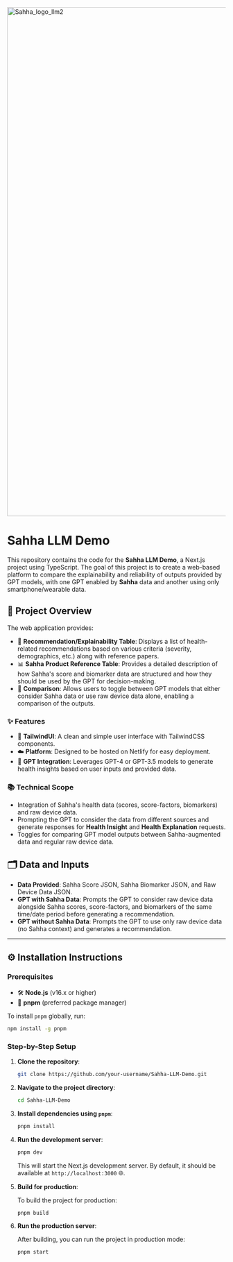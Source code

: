 <img width="1174" alt="Sahha_logo_llm2" src="https://github.com/user-attachments/assets/ad622de4-69a9-4b13-88e0-dd4619432025">

# Sahha LLM Demo

This repository contains the code for the **Sahha LLM Demo**, a Next.js project using TypeScript. The goal of this project is to create a web-based platform to compare the explainability and reliability of outputs provided by GPT models, with one GPT enabled by **Sahha** data and another using only smartphone/wearable data.

## 🚀 Project Overview

The web application provides:

- 📝 **Recommendation/Explainability Table**: Displays a list of health-related recommendations based on various criteria (severity, demographics, etc.) along with reference papers.
- 📊 **Sahha Product Reference Table**: Provides a detailed description of how Sahha's score and biomarker data are structured and how they should be used by the GPT for decision-making.
- 🔄 **Comparison**: Allows users to toggle between GPT models that either consider Sahha data or use raw device data alone, enabling a comparison of the outputs.

### ✨ Features

- 🎨 **TailwindUI**: A clean and simple user interface with TailwindCSS components.
- ☁️ **Platform**: Designed to be hosted on Netlify for easy deployment.
- 🤖 **GPT Integration**: Leverages GPT-4 or GPT-3.5 models to generate health insights based on user inputs and provided data.

### 📚 Technical Scope

- Integration of Sahha's health data (scores, score-factors, biomarkers) and raw device data.
- Prompting the GPT to consider the data from different sources and generate responses for **Health Insight** and **Health Explanation** requests.
- Toggles for comparing GPT model outputs between Sahha-augmented data and regular raw device data.

## 🗂️ Data and Inputs

- **Data Provided**: Sahha Score JSON, Sahha Biomarker JSON, and Raw Device Data JSON.
- **GPT with Sahha Data**: Prompts the GPT to consider raw device data alongside Sahha scores, score-factors, and biomarkers of the same time/date period before generating a recommendation.
- **GPT without Sahha Data**: Prompts the GPT to use only raw device data (no Sahha context) and generates a recommendation.

---

## ⚙️ Installation Instructions

### Prerequisites
- 🛠️ **Node.js** (v16.x or higher)
- 🚀 **pnpm** (preferred package manager)

To install `pnpm` globally, run:

```bash
npm install -g pnpm
```

### Step-by-Step Setup

1. **Clone the repository**:

    ```bash
    git clone https://github.com/your-username/Sahha-LLM-Demo.git
    ```

2. **Navigate to the project directory**:

    ```bash
    cd Sahha-LLM-Demo
    ```

3. **Install dependencies using `pnpm`**:

    ```bash
    pnpm install
    ```

4. **Run the development server**:

    ```bash
    pnpm dev
    ```

    This will start the Next.js development server. By default, it should be available at `http://localhost:3000` 🌐.

5. **Build for production**:

    To build the project for production:

    ```bash
    pnpm build
    ```

6. **Run the production server**:

    After building, you can run the project in production mode:

    ```bash
    pnpm start
    ```
